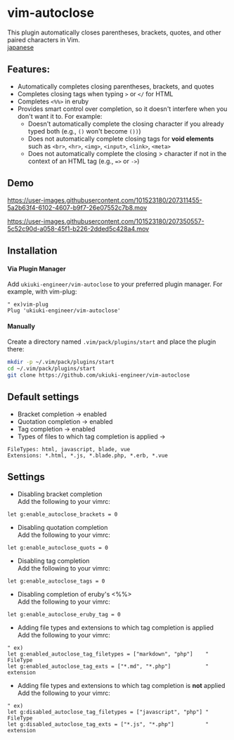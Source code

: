 # vim-autoclose
This plugin automatically closes parentheses, brackets, quotes, and other paired characters in Vim.  
[japanese](https://github.com/ukiuki-engineer/vim-autoclose/blob/master/readme_ja.md)

## Features:
- Automatically completes closing parentheses, brackets, and quotes
- Completes closing tags when typing `>` or `</` for HTML
- Completes `<%%>` in eruby
- Provides smart control over completion, so it doesn't interfere when you don't want it to. For example:
  - Doesn't automatically complete the closing character if you already typed both (e.g., `()` won't become `())`)
  - Does not automatically complete closing tags for **void elements** such as `<br>`, `<hr>`, `<img>`, `<input>`, `<link>`, `<meta>`
  - Does not automatically complete the closing > character if not in the context of an HTML tag (e.g., `=>` or `->`)

## Demo
https://user-images.githubusercontent.com/101523180/207311455-5a2b63f4-6102-4607-b9f7-26e07552c7b8.mov

https://user-images.githubusercontent.com/101523180/207350557-5c52c90d-a058-45f1-b226-2dded5c428a4.mov

## Installation
#### Via Plugin Manager
Add `ukiuki-engineer/vim-autoclose` to your preferred plugin manager.
For example, with vim-plug:
```vim
" ex)vim-plug
Plug 'ukiuki-engineer/vim-autoclose'
```
#### Manually
Create a directory named `.vim/pack/plugins/start` and place the plugin there:
```bash
mkdir -p ~/.vim/pack/plugins/start
cd ~/.vim/pack/plugins/start
git clone https://github.com/ukiuki-engineer/vim-autoclose
```

## Default settings
- Bracket completion → enabled
- Quotation completion → enabled
- Tag completion → enabled
- Types of files to which tag completion is applied
→
```
FileTypes: html, javascript, blade, vue
Extensions: *.html, *.js, *.blade.php, *.erb, *.vue
```

## Settings
- Disabling bracket completion  
Add the following to your vimrc:
```vim
let g:enable_autoclose_brackets = 0
```
- Disabling quotation completion  
Add the following to your vimrc:
```vim
let g:enable_autoclose_quots = 0
```
- Disabling tag completion  
Add the following to your vimrc:
```vim
let g:enable_autoclose_tags = 0
```

- Disabling completion of eruby's <%%>  
Add the following to your vimrc:
```vim
let g:enable_autoclose_eruby_tag = 0
```

- Adding file types and extensions to which tag completion is applied  
Add the following to your vimrc:
```vim
" ex)
let g:enabled_autoclose_tag_filetypes = ["markdown", "php"]    " FileType
let g:enabled_autoclose_tag_exts = ["*.md", "*.php"]           " extension
```

- Adding file types and extensions to which tag completion is **not** applied  
Add the following to your vimrc:
```vim
" ex)
let g:disabled_autoclose_tag_filetypes = ["javascript", "php"] " FileType
let g:disabled_autoclose_tag_exts = ["*.js", "*.php"]          " extension
```
